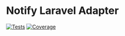 # Notify Laravel Adapter

[![Tests](https://github.com/ORG/REPO/actions/workflows/tests.yml/badge.svg)](https://github.com/ORG/REPO/actions/workflows/tests.yml)
[![Coverage](https://img.shields.io/endpoint?url=https://gist.githubusercontent.com/RZEROSTERN/deda998a340f76be1e69cf7ff07dab0c/raw/notify-coverage.json)](#)